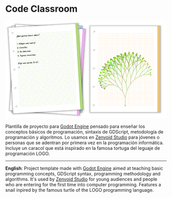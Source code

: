 # Code Classroom

![](screenshot.png)

Plantilla de proyecto para [Godot Engine](https://godotengine.org/) pensado para enseñar los conceptos básicos de programación, sintaxis de GDScript, metodología de programación y algoritmos. Lo usamos en [Zenvoid Studio](https://games.zenvoid.org/) para jóvenes o personas que se adentran por primera vez en la programación informática. Incluye un caracol que está inspirado en la famosa tortuga del leguaje de programación LOGO.

---

**English**: Project template made with [Godot Engine](https://godotengine.org/) aimed at teaching basic programming concepts, GDScript syntax, programming methodology and algorithms. It's used by [Zenvoid Studio](https://games.zenvoid.org/) for young audiences and people who are entering for the first time into computer programming. Features a snail inpired by the famous turtle of the LOGO programming language.

